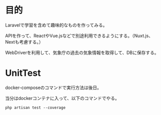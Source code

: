 
# 目的
Laravelで学習を含めて趣味的なものを作ってみる。

APIを作って、ReactやVue.jsなどで別途利用できるようにする。（Nuxt.js、Nextも考慮する。）

WebDriverを利用して、気象庁の過去の気象情報を取得して、DBに保存する。

# UnitTest

docker-composeのコマンドで実行方法は後日。

当分はdockerコンテナに入って、以下のコマンドでやる。

`php artisan test --coverage`


